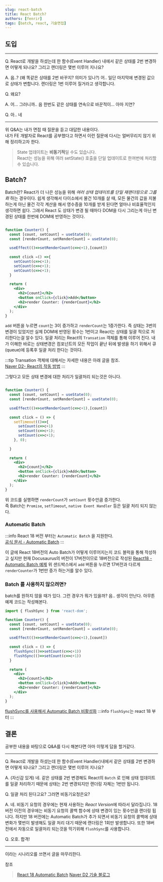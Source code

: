 ```yaml
---
slug: react-batch
title: React Batch?
authors: [fenrir]
tags: [batch, react, 기술면접]
---
```


## 도입
---

Q. React로 개발을 하셨는데 한 함수(Event Handler) 내에서 같은 상태를 2번 변경하면 어떻게 되나요? 그리고 랜더링은 몇번 이루어 지나요?

A. 음..? (왜 똑같은 상태를 2번 바꾸지? 의미가 있나?) 어.. 일단 마지막에 변경된 값으로 상태가 변합니다. 랜더링은 1번 이루어 질거라고 생각합니다.

Q. 왜요?  

A. 어... 그러니까.. 음 한번도 같은 상태를 연속으로 바꾼적이... 아마 지연?

Q. 아.. 네

---


위 Q&A는 내가 면접 때 질문을 듣고 대답한 내용이다.  
내가 FE 개발자로 React를 공부했다고 하면서 이런 질문에 다시는 얼버무리지 않기 위해 정리하고자 한다.

<!--truncate-->

> State 업데이트는 **비동기적**일 수도 있습니다.  
React는 성능을 위해 여러 setState() 호출을 단일 업데이트로 한꺼번에 처리할 수 있습니다.

## Batch?

Batch란? React가 더 나은 성능을 위해 *여러 상태 업데이트를 단일 재랜더링으로 그룹화* 하는 경우이다.
쉽게 생각해서 다이소에서 물건 10개를 살 때, 모든 물건의 값을 지불하는게 아닌 물건 각각 계산을 해서 영수증을 10개를 받게 된다면 얼마나 비효율적인지 생각하면 쉽다.
그래서 React 도 상태가 변경 될 때마다 DOM을 다시 그리는게 아닌 변경된 상태를 한번에 DOM에 반영하는 것이다.

```jsx live

function Counter() {
  const [count, setCount] = useState(0);
  const [renderCount, setRenderCount] = useState(0);
  
  useEffect(()=>setRenderCount(c=>c+1),[count])
  
  const click =() =>{
    setCount(c=>c+1);
    setCount(c=>c+1);
    setCount(c=>c+1);
  }
  
  return (
    <div>
      <h2>{count}</h2>
      <button onClick={click}>Add</button>
      <h2>render Counter: {renderCount}</h2>
    </div>
  );
}

```

`add` 버튼을 누르면 `count`는 3이 증가하고 `renderCount`는 1증가한다. 즉 상태는 3번의 변경이 있었지만 실제 DOM에 반영된 횟수는 1번이고 React는 상태를 일괄 적으로 처리한다는걸 알수 있다.
일괄 처리는 React의 `Transation` 객체를 통해 이루어 진다. 내가 이해한 바로는 상태변경은 컴포넌트의 모든 작업이 끝난 뒤에 발생을 하기 위해서 큐(queue)에 등록후 일괄 처리 한다는 것이다.    

:::tip
Transation 객체에 대해서는 자세한 내용은 아래 글을 참조.  
[Naver D2- React의 작동 방법](https://d2.naver.com/helloworld/9297403#ch1-3)
:::

그렇다고 모든 상태 변경에 대한 처리가 일괄처리 되는것은 아니다.  

```jsx live

function Counter() {
  const [count, setCount] = useState(0);
  const [renderCount, setRenderCount] = useState(0);
  
  useEffect(()=>setRenderCount(c=>c+1),[count])
  
  const click = () => {
    setTimeout(()=>{
      setCount(c=>c+1)
      setCount(c=>c+1);
      setCount(c=>c+1);
    }, 0);
    
  }
  
  return (
    <div>
      <h2>{count}</h2>
      <button onClick={click}>Add</button>
      <h2>render Counter: {renderCount}</h2>
    </div>
  );
}

```

위 코드를 실행하면 `renderCount`가 `setCount` 횟수만큼 증가한다.  
즉 Batch는 `Promise`, `setTimeout`, `native Event Handler` 등은 일괄 처리 되지 않는다.

### Automatic Batch
:::info
React 18 버전 부터는 `Automatic Batch` 을 지원한다.  
[공식 문서 - Automatic Batch](https://ko.reactjs.org/blog/2022/03/29/react-v18.html#new-feature-automatic-batching)
:::

이 글에 React 18버전의 Auto Batch가 어떻게 이루어지는지 코드 블럭을 통해 작성하고 싶지만 현재 Docusaurus의 버전이 17버전이므로 18버전으로 작성된 [React18 -Automatic Batch 예제](https://codesandbox.io/s/great-babycat-p98g6x)
위 샌드박스에서 `add` 버튼을 누르면 17버전과 다르게 `renderCounter`가 1번만 증가 하는거를 알수 있다.

### Batch 를 사용하지 않으려면?

batch를 원하지 않을 때가 있다. 그런 경우가 뭐가 있을까? 음.. 생각이 안난다. 아무튼 예제 코드는 작성해본다.

```jsx
import { flushSync } from 'react-dom';

function Counter() {
  const [count, setCount] = useState(0);
  const [renderCount, setRenderCount] = useState(0);
  
  useEffect(()=>setRenderCount(c=>c+1),[count])
  
  const click = () => {
    flushSync(()=>setCount(c=>c+1))
    flushSync(()=>setCount(c=>c+1))
  }
  
  return (
    <div>
      <h2>{count}</h2>
      <button onClick={click}>Add</button>
      <h2>render Counter: {renderCount}</h2>
    </div>
  );
}

```
[flushSync를 사용해서 Automatic Batch 비활성화](https://codesandbox.io/s/summer-sun-w1kqsp?file=/src/App.js)
:::info
`flushSync`는 react 18 부터
:::

## 결론
공부한 내용을 바탕으로 Q&A를 다시 해본다면 아마 이렇게 답을 할거같다.

---
Q. React로 개발을 하셨는데 한 함수(Event Handler)내에서 같은 상태를 2번 변경하면 어떻게 되나요? 그리고 랜더링은 몇번 이루어 지나요?

A. (자신감 있게) 네. 같은 상태를 2번 변경해도 React의 `Batch` 로 인해 상태 업데이트를 일괄 처리하기 때문에 상태는 2번 변경되지만 랜더링 자체는 1번만 됩니다.

Q. 일괄 처리 된다고요? 그러면 비동기요청은요?

A. 네. 비동기 요청의 경우에는 현재 사용하는 *React Version*에 따라서 달라집니다. 18버전 이전의 경우에는 비동기 요청의 콜백 함수에 상태 변경이 있는 횟수만큼 랜더링 됩니다. 하지만 18 버전에는 Automatic Batch가 추가 되면서
비동기 요청의 콜백에 상태 변화가 몇번이 발생해도 일괄 처리 대기 때문에 랜더링은 1회만 발생합니다. 또한 18버전에서 자동으로 일괄처리 되는것을 막기위해 `flushSync`를 사용합니다.

Q. 오호. 합격!

---

이라는 시나리오를 쓰면서 글을 마무리한다.

참조
> [React 18 Automatic Batch](https://github.com/reactwg/react-18/discussions/21)
> [Naver D2 기술 블로그](https://d2.naver.com/helloworld/9297403#ch2)